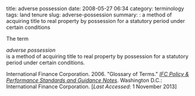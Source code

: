 title: adverse possession
date: 2008-05-27 06:34
category: terminology
tags: land tenure
slug: adverse-possession
summary: : a method of acquiring title to real property by possession for a statutory period under certain conditions

<!--
summary: 
-->

The term<em><dt>adverse possession</dt></em>is a method of acquiring title to real property by possession for a statutory period under certain conditions.

<ref>International Finance Corporation. 2006. "Glossary of Terms." *[IFC Policy & Performance Standards and Guidance Notes](http://www.ifc.org/wps/wcm/connect/9a9464804885598c8364d36a6515bb18/Glossary%2Bof%2BTerms.pdf?MOD=AJPERES&attachment=true&id=1322803900995)*. Washington D.C.: International Finance Corporation. [*Last Accessed*: 1 November 2013]</ref>


